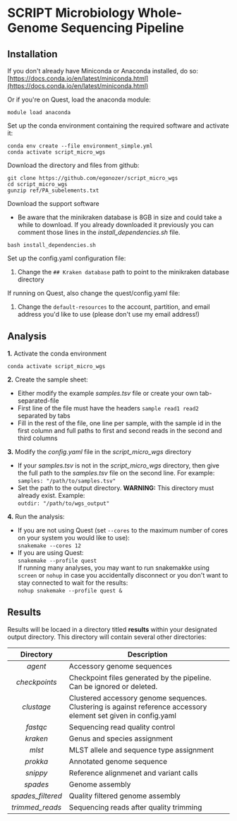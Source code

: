 # SCRIPT Microbiology Whole-Genome Sequencing Pipeline

## Installation  

If you don't already have Miniconda or Anaconda installed, do so:
[https://docs.conda.io/en/latest/miniconda.html](https://docs.conda.io/en/latest/miniconda.html)

Or if you're on Quest, load the anaconda module:  
```
module load anaconda
```

Set up the conda environment containing the required software and activate it:

```
conda env create --file environment_simple.yml   
conda activate script_micro_wgs
```

Download the directory and files from github:

```
git clone https://github.com/egonozer/script_micro_wgs
cd script_micro_wgs
gunzip ref/PA_subelements.txt
```

Download the support software  
  
  * Be aware that the minikraken database is 8GB in size and could take a while to download. If you already downloaded it previously you can comment those lines in the *install_dependencies.sh* 
file.   
  
```
bash install_dependencies.sh
```

Set up the config.yaml configuration file:

1. Change the `## Kraken database` path to point to the minikraken database directory

If running on Quest, also change the quest/config.yaml file:

1. Change the `default-resources` to the account, partition, and email address you'd like to use (please don't use my email address!)


## Analysis

**1.** Activate the conda environment

```
conda activate script_micro_wgs 
```

**2.** Create the sample sheet:

* Either modify the example *samples.tsv* file or create your own tab-separated-file
* First line of the file must have the headers `sample read1 read2` separated by tabs
* Fill in the rest of the file, one line per sample, with the sample id in the first column and full paths to first and second reads in the second and third columns 

**3.** Modify the *config.yaml* file in the *script_micro_wgs* directory

* If your *samples.tsv* is not in the *script_micro_wgs* directory, then give the full path to the *samples.tsv* file on the second line. For example:  
   `samples: "/path/to/samples.tsv"`  
* Set the path to the output directory. **WARNING:** This directory must already exist. Example:  
    `outdir: "/path/to/wgs_output"`

**4.** Run the analysis:

* If you are not using Quest (set `--cores` to the maximum number of cores on your system you would like to use):  
`snakemake --cores 12`
* If you are using Quest:  
`snakemake --profile quest`  
If running many analyses, you may want to run snakemakke using `screen` or `nohup` in case you accidentally disconnect or you don't want to stay connected to wait for the results:  
`nohup snakemake --profile quest &`

## Results 
Results will be locaed in a directory titled **results** within your designated output directory. This directory will contain several other directories:  

| Directory | Description |  
|:----------:|------------|
| *agent* | Accessory genome sequences |
|*checkpoints*| Checkpoint files generated by the pipeline. Can be ignored or deleted.|
|*clustage*| Clustered accessory genome sequences. Clustering is against reference accessory element set given in config.yaml|
|*fastqc*| Sequencing read quality control|
|*kraken*| Genus and species assignment |
|*mlst* | MLST allele and sequence type assignment |
|*prokka* | Annotated genome sequence | 
|*snippy* | Reference alignmenet and variant calls | 
|*spades* | Genome assembly |
|*spades_filtered* | Quality filtered genome assembly |
|*trimmed_reads* | Sequencing reads after quality trimming | 

